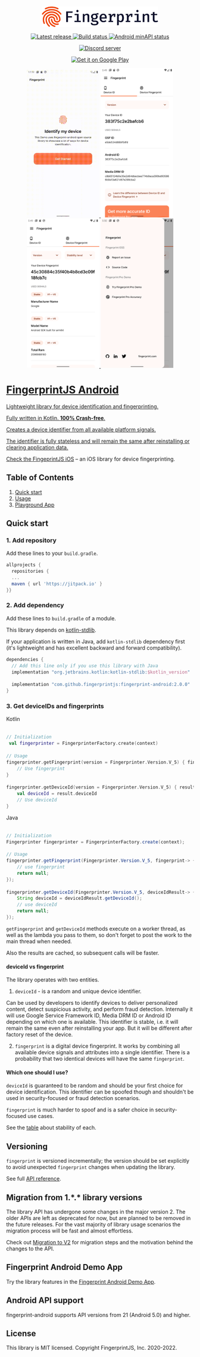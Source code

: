 <p align="center">
    <picture>
      <source media="(prefers-color-scheme: dark)" srcset="resources/logo_light.svg" />
      <source media="(prefers-color-scheme: light)" srcset="resources/logo_dark.svg" />
      <img src="resources/logo_dark.svg" alt="Fingerprint logo" width="312px" />
    </picture>
</p>

<p align="center">
  <a href="https://jitpack.io/#fingerprintjs/fingerprint-android">
    <img src="https://jitpack.io/v/fingerprintjs/fingerprint-android.svg" alt="Latest release">
  </a>
  <a href="https://github.com/fingerprintjs/fingerprint-android/actions?workflow=Test">
    <img src="https://github.com/fingerprintjs/fingerprint-android/workflows/Test/badge.svg" alt="Build status">
  </a>
  <a href="https://android-arsenal.com/api?level=21">
    <img src="https://img.shields.io/badge/API-21%2B-brightgreen.svg" alt="Android minAPI status">
  </a>
</p>

<p align="center">
  <a href="https://discord.gg/39EpE2neBg">
    <img src="https://img.shields.io/discord/852099967190433792?style=for-the-badge&label=Discord&logo=Discord&logoColor=white" alt="Discord server">
  </a>
</p>

<p align="center">
 	<a href='https://play.google.com/store/apps/details?id=com.fingerprintjs.android.playground'>
 		<img alt='Get it on Google Play' src='https://play.google.com/intl/en_us/badges/static/images/badges/en_badge_web_generic.png' width="240px/>
 	</a>
 </p>
 
<p align="center"></p>

<p align="center">
  <img src="resources/fingerprint-demo-1.gif" width="195">
  <img src="resources/fingerprint-demo-2.png" width="195">
  <img src="resources/fingerprint-demo-3.png" width="195">
  <img src="resources/fingerprint-demo-4.png" width="195">
</p>

# FingerprintJS Android

Lightweight library for device identification and fingerprinting.

Fully written in Kotlin. **100% Crash-free**.

Creates a device identifier from all available platform signals.

The identifier is fully stateless and will remain the same after reinstalling or clearing application data.

[Check the FingeprintJS iOS](https://github.com/fingerprintjs/fingerprintjs-ios) – an iOS library for device fingerprinting.

## Table of Contents
1. [Quick start](#quick-start)
2. [Usage](#3-get-deviceids-and-fingerprints)
3. [Playground App](#fingerprint-android-demo-app)


## Quick start

### 1. Add repository

Add these lines to your `build.gradle`.


```gradle
allprojects {	
  repositories {
  ...
  maven { url 'https://jitpack.io' }	
}}
```

### 2. Add dependency

Add these lines to `build.gradle` of a module.

This library depends on [kotlin-stdlib](https://kotlinlang.org/api/latest/jvm/stdlib/).

If your application is written in Java, add `kotlin-stdlib` dependency first (it's lightweight and has excellent backward and forward compatibility).

```gradle
dependencies {
  // Add this line only if you use this library with Java
  implementation "org.jetbrains.kotlin:kotlin-stdlib:$kotlin_version"

  implementation "com.github.fingerprintjs:fingerprint-android:2.0.0"
}


```

### 3. Get deviceIDs and fingerprints

Kotlin

```kotlin

// Initialization
 val fingerprinter = FingerprinterFactory.create(context)

// Usage
fingerprinter.getFingerprint(version = Fingerprinter.Version.V_5) { fingerprint ->
    // Use fingerprint
}

fingerprinter.getDeviceId(version = Fingerprinter.Version.V_5) { result ->
    val deviceId = result.deviceId
    // Use deviceId
}

```

Java

```java

// Initialization
Fingerprinter fingerprinter = FingerprinterFactory.create(context);

// Usage
fingerprinter.getFingerprint(Fingerprinter.Version.V_5, fingerprint-> {
    // use fingerprint
    return null;
});

fingerprinter.getDeviceId(Fingerprinter.Version.V_5, deviceIdResult-> {
    String deviceId = deviceIdResult.getDeviceId();
    // use deviceId
    return null;
});

```

`getFingerprint` and `getDeviceId` methods execute on a worker thread, as well as the lambda you pass to them, so don't forget to post the work to the main thread when needed.

Also the results are cached, so subsequent calls will be faster.

#### deviceId vs fingerprint

The library operates with two entities.

1. `deviceId` - is a random and unique device identifier.

Can be used by developers to identify devices to deliver personalized content, detect suspicious activity, and perform fraud detection.
Internally it will use Google Service Framework ID, Media DRM ID or Android ID depending on which one is available.
This identifier is stable, i.e. it will remain the same even after reinstalling your app.
But it will be different after factory reset of the device.

2. `fingerprint` is a digital device fingerprint. It works by combining all available device signals and attributes into a single identifier. There is a probability that two identical devices will have the same `fingerprint`.


#### Which one should I use?

`deviceId` is guaranteed to be random and should be your first choice for device identification. This identifier can be spoofed though and shouldn't be used in security-focused or fraud detection scenarios.

`fingerprint` is much harder to spoof and is a safer choice in security-focused use cases.

See the [table](docs/stability.md) about stability of each.


## Versioning

`fingerprint` is versioned incrementally; the version should be set explicitly to avoid unexpected `fingerprint` changes when updating the library.

See full [API reference](docs/api_reference.md).

## Migration from 1.\*.\* library versions

The library API has undergone some changes in the major version 2. The older APIs are left as deprecated for now, but are planned to be removed in the future releases.
For the vast majority of library usage scenarios the migration process will be fast and almost effortless.

Check out [Migration to V2](docs/migration_to_v2.md) for migration steps and the motivation behind the changes to the API.

## Fingerprint Android Demo App

Try the library features in the [Fingerprint Android Demo App](https://github.com/fingerprintjs/fingerprintjs-android/releases/download/2.0.0/Playground-release-2.0.0.apk).

## Android API support

fingerprint-android supports API versions from 21 (Android 5.0) and higher.

## License

This library is MIT licensed.
Copyright FingerprintJS, Inc. 2020-2022.
